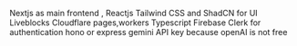 Nextjs as main frontend , Reactjs
Tailwind CSS and ShadCN for UI
Liveblocks
Cloudflare pages,workers
Typescript
Firebase
Clerk for authentication
hono or express
gemini API key because openAI is not free
